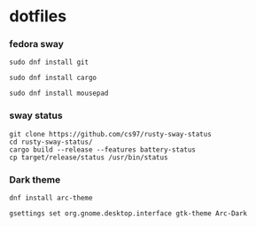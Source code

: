 # dotfiles




### fedora sway
```
sudo dnf install git
```
```
sudo dnf install cargo
```
```
sudo dnf install mousepad
```


### sway status
```
git clone https://github.com/cs97/rusty-sway-status
cd rusty-sway-status/
cargo build --release --features battery-status
cp target/release/status /usr/bin/status
```


### Dark theme
```
dnf install arc-theme
```
```
gsettings set org.gnome.desktop.interface gtk-theme Arc-Dark
```

